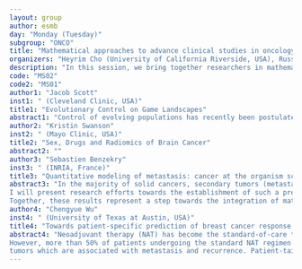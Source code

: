```yaml
---
layout: group
author: esmb
day: "Monday (Tuesday)"
subgroup: "ONCO"
title: "Mathematical approaches to advance clinical studies in oncology"
organizers: "Heyrim Cho (University of California Riverside, USA), Russell Rockne (City of Hope Comprehensive Cancer Center, USA)"
description: "In this session, we bring together researchers in mathematical oncology to discuss methodologies for translational research in oncology. The advance of clinical data acquisition technologies, such as genome sequencers and new imaging techniques, are providing new opportunities in mathematical oncology. Mathematical modeling and quantitative framework can effectively leverage clinical data to describe various aspects of cancer progression and drug response. Moreover, models calibrated to individual patient data can predict treatment outcome and help design personalized treatment regarding the drug combination, dosage, and scheduling to improve treatment outcome. Here we highlight several applications of mathematical modeling to clinical oncology, including analysis of clinical data and clinical trials designed with mathematical modeling."
code: "MS02"
code2: "MS01"
author1: "Jacob Scott"
inst1: " (Cleveland Clinic, USA)"
title1: "Evolutionary Control on Game Landscapes"
abstract1: "Control of evolving populations has recently been postulated using control methods inspired by quantum computing and stochastic thermodynamics. These methods, which are essentially extensions of classical population genetics, require genotype-phenotype maps in the form of fitness seascapes, which are mapping from changes in drug dose to fitness in a combinatorially complete genotype space. These models rarely consider the interaction between individual types in heterogeneous populations (clonal interference) and are therefore of limited practical applicability. In this talk we will present a simplified deterministic (ODE) model of evolution on a landscape that includes these interactions (game landscape), show how the interactions can themselves drastically change the evolutionary dynamics, and sketch a path forward to evolutionary control."
author2: "Kristin Swanson"
inst2: " (Mayo Clinic, USA)"
title2: "Sex, Drugs and Radiomics of Brain Cancer"
abstract2: ""
author3: "Sebastien Benzekry"
inst3: " (INRIA, France)"
title3: "Quantitative modeling of metastasis: cancer at the organism scale"
abstract3: "In the majority of solid cancers, secondary tumors (metastases) are the main cause of death. Determining the burden of invisible metastases at diagnosis is a crucial challenge in the clinic, as it would allow personalization of therapeutic intervention, e.g. in the perioperative setting.
I will present research efforts towards the establishment of such a predictive computational tools of metastatic development, with emphasis on the quantitative calibration of models to empirical data (experimental and clinical). The general framework is based on a physiologically-structured partial differential equation for the time dynamics of a population of metastases. Results will be presented in two clinical settings: brain metastasis from non-small cell lung cancer and  early-stage breast cancer. In the first application, comparison of models relying on different biological hypotheses about dissemination and growth indicated periods of dormancy of the order of several months. In the second application, a combination of machine learning techniques and mixed-effects statistical modeling methods was used for individualized predictions of the model parameters from data available at diagnosis. In turn, this allowed patient-specific prediction of the time to metastatic relapse.
Together, these results represent a step towards the integration of mathematical modeling as a predictive tool for personalized oncology."
author4: "Chengyue Wu"
inst4: " (University of Texas at Austin, USA)"
title4: "Towards patient-specific prediction of breast cancer response to neoadjuvant therapy"
abstract4: "Neoadjuvant therapy (NAT) has become the standard-of-care treatment for breast cancers.
However, more than 50% of patients undergoing the standard NAT regimen show residual
tumors which are associated with metastasis and recurrence. Patient-tailored treatment has been proposed to improve individual response. But with multiple factors to consider, including dose, schedule, and drug combinations, personalization of therapeutic regimens is a complex task which cannot be solved by population-based clinical trials. To address this problem, we develop a clinical-computational framework to systematically evaluate the response of breast cancer patients to different therapeutic regimens. Specifically, we employ quantitative MRI to measure tissue geometries and properties such as vessel permeability and drug diffusivity. Constrained by the patient-specific data, we establish a model consisting of an advection-diffusion equation for flow and drug transport, and a phase-filed equation for tumor growth and response. For each patient, we simulate a group of practical therapeutic regimens by varying administration schedules and doses, and drug combinations. The outcome of each regimen is assessed by the computed tumor cellularity and off-target ratio (accumulative drug outside tumor to that within tumor) at the end of treatment. Preliminary results indicate that the approach has the potential to personally optimize breast cancer NAT."
---
```

